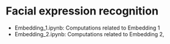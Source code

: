 # Facial expression recognition

- Embedding_1.ipynb: Computations related to Embedding 1
- Embedding_2.ipynb: Computations related to Embedding 2‚
